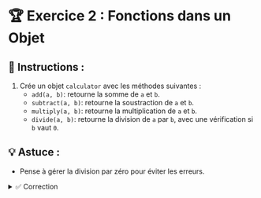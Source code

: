 # 🏆 Exercice 2 : Fonctions dans un Objet  

## 🔹 Instructions :  
1. Crée un objet `calculator` avec les méthodes suivantes :  
   - `add(a, b)`: retourne la somme de `a` et `b`.  
   - `subtract(a, b)`: retourne la soustraction de `a` et `b`.  
   - `multiply(a, b)`: retourne la multiplication de `a` et `b`.  
   - `divide(a, b)`: retourne la division de `a` par `b`, avec une vérification si `b` vaut `0`.  

## 💡 Astuce :  
- Pense à gérer la division par zéro pour éviter les erreurs.  

<details>
<summary>✅ Correction</summary>

```js
const calculator = {
  add(a, b) {
    return a + b;
  },
  subtract(a, b) {
    return a - b;
  },
  multiply(a, b) {
    return a * b;
  },
  divide(a, b) {
    return b !== 0 ? a / b : "Impossible de diviser par 0";
  }
};

console.log(calculator.add(10, 5));     // 15
console.log(calculator.divide(10, 0));   // "Impossible de diviser par 0"
```
</details>

